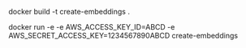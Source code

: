 docker build -t create-embeddings .


docker run -e -e AWS_ACCESS_KEY_ID=ABCD -e AWS_SECRET_ACCESS_KEY=1234567890ABCD  create-embeddings